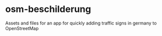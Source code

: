 # osm-beschilderung
 Assets and files for an app for quickly adding traffic signs in germany to OpenStreetMap
